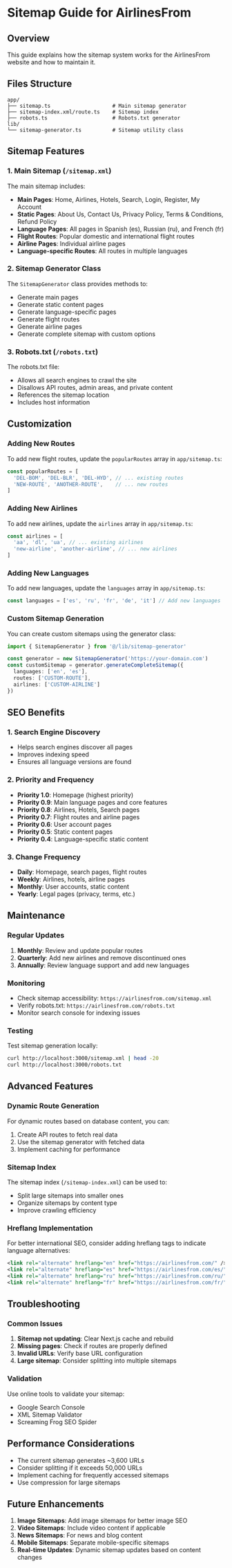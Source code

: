 # Sitemap Guide for AirlinesFrom

## Overview

This guide explains how the sitemap system works for the AirlinesFrom website and how to maintain it.

## Files Structure

```
app/
├── sitemap.ts                    # Main sitemap generator
├── sitemap-index.xml/route.ts    # Sitemap index
├── robots.ts                     # Robots.txt generator
lib/
└── sitemap-generator.ts          # Sitemap utility class
```

## Sitemap Features

### 1. Main Sitemap (`/sitemap.xml`)

The main sitemap includes:
- **Main Pages**: Home, Airlines, Hotels, Search, Login, Register, My Account
- **Static Pages**: About Us, Contact Us, Privacy Policy, Terms & Conditions, Refund Policy
- **Language Pages**: All pages in Spanish (es), Russian (ru), and French (fr)
- **Flight Routes**: Popular domestic and international flight routes
- **Airline Pages**: Individual airline pages
- **Language-specific Routes**: All routes in multiple languages

### 2. Sitemap Generator Class

The `SitemapGenerator` class provides methods to:
- Generate main pages
- Generate static content pages
- Generate language-specific pages
- Generate flight routes
- Generate airline pages
- Generate complete sitemap with custom options

### 3. Robots.txt (`/robots.txt`)

The robots.txt file:
- Allows all search engines to crawl the site
- Disallows API routes, admin areas, and private content
- References the sitemap location
- Includes host information

## Customization

### Adding New Routes

To add new flight routes, update the `popularRoutes` array in `app/sitemap.ts`:

```typescript
const popularRoutes = [
  'DEL-BOM', 'DEL-BLR', 'DEL-HYD', // ... existing routes
  'NEW-ROUTE', 'ANOTHER-ROUTE',    // ... new routes
]
```

### Adding New Airlines

To add new airlines, update the `airlines` array in `app/sitemap.ts`:

```typescript
const airlines = [
  'aa', 'dl', 'ua', // ... existing airlines
  'new-airline', 'another-airline', // ... new airlines
]
```

### Adding New Languages

To add new languages, update the `languages` array in `app/sitemap.ts`:

```typescript
const languages = ['es', 'ru', 'fr', 'de', 'it'] // Add new languages
```

### Custom Sitemap Generation

You can create custom sitemaps using the generator class:

```typescript
import { SitemapGenerator } from '@/lib/sitemap-generator'

const generator = new SitemapGenerator('https://your-domain.com')
const customSitemap = generator.generateCompleteSitemap({
  languages: ['en', 'es'],
  routes: ['CUSTOM-ROUTE'],
  airlines: ['CUSTOM-AIRLINE']
})
```

## SEO Benefits

### 1. Search Engine Discovery
- Helps search engines discover all pages
- Improves indexing speed
- Ensures all language versions are found

### 2. Priority and Frequency
- **Priority 1.0**: Homepage (highest priority)
- **Priority 0.9**: Main language pages and core features
- **Priority 0.8**: Airlines, Hotels, Search pages
- **Priority 0.7**: Flight routes and airline pages
- **Priority 0.6**: User account pages
- **Priority 0.5**: Static content pages
- **Priority 0.4**: Language-specific static content

### 3. Change Frequency
- **Daily**: Homepage, search pages, flight routes
- **Weekly**: Airlines, hotels, airline pages
- **Monthly**: User accounts, static content
- **Yearly**: Legal pages (privacy, terms, etc.)

## Maintenance

### Regular Updates

1. **Monthly**: Review and update popular routes
2. **Quarterly**: Add new airlines and remove discontinued ones
3. **Annually**: Review language support and add new languages

### Monitoring

- Check sitemap accessibility: `https://airlinesfrom.com/sitemap.xml`
- Verify robots.txt: `https://airlinesfrom.com/robots.txt`
- Monitor search console for indexing issues

### Testing

Test sitemap generation locally:
```bash
curl http://localhost:3000/sitemap.xml | head -20
curl http://localhost:3000/robots.txt
```

## Advanced Features

### Dynamic Route Generation

For dynamic routes based on database content, you can:

1. Create API routes to fetch real data
2. Use the sitemap generator with fetched data
3. Implement caching for performance

### Sitemap Index

The sitemap index (`/sitemap-index.xml`) can be used to:
- Split large sitemaps into smaller ones
- Organize sitemaps by content type
- Improve crawling efficiency

### Hreflang Implementation

For better international SEO, consider adding hreflang tags to indicate language alternatives:

```xml
<link rel="alternate" hreflang="en" href="https://airlinesfrom.com/" />
<link rel="alternate" hreflang="es" href="https://airlinesfrom.com/es/" />
<link rel="alternate" hreflang="ru" href="https://airlinesfrom.com/ru/" />
<link rel="alternate" hreflang="fr" href="https://airlinesfrom.com/fr/" />
```

## Troubleshooting

### Common Issues

1. **Sitemap not updating**: Clear Next.js cache and rebuild
2. **Missing pages**: Check if routes are properly defined
3. **Invalid URLs**: Verify base URL configuration
4. **Large sitemap**: Consider splitting into multiple sitemaps

### Validation

Use online tools to validate your sitemap:
- Google Search Console
- XML Sitemap Validator
- Screaming Frog SEO Spider

## Performance Considerations

- The current sitemap generates ~3,600 URLs
- Consider splitting if it exceeds 50,000 URLs
- Implement caching for frequently accessed sitemaps
- Use compression for large sitemaps

## Future Enhancements

1. **Image Sitemaps**: Add image sitemaps for better image SEO
2. **Video Sitemaps**: Include video content if applicable
3. **News Sitemaps**: For news and blog content
4. **Mobile Sitemaps**: Separate mobile-specific sitemaps
5. **Real-time Updates**: Dynamic sitemap updates based on content changes
